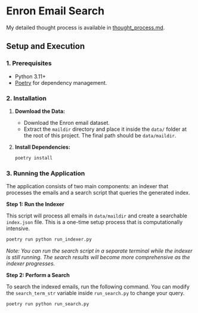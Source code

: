 # Enron Email Search

My detailed thought process is available in [thought_process.md](thought_process.md).

## Setup and Execution

### 1. Prerequisites
- Python 3.11+
- [Poetry](https://python-poetry.org/docs/#installation) for dependency management.

### 2. Installation
1.  **Download the Data:**
    - Download the Enron email dataset.
    - Extract the `maildir` directory and place it inside the `data/` folder at the root of this project. The final path should be `data/maildir`.

2.  **Install Dependencies:**
    ```bash
    poetry install
    ```

### 3. Running the Application

The application consists of two main components: an indexer that processes the emails and a search script that queries the generated index.

**Step 1: Run the Indexer**

This script will process all emails in `data/maildir` and create a searchable `index.json` file. This is a one-time setup process that is computationally intensive.

```bash
poetry run python run_indexer.py
```

*Note: You can run the search script in a separate terminal while the indexer is still running. The search results will become more comprehensive as the indexer progresses.*

**Step 2: Perform a Search**

To search the indexed emails, run the following command. You can modify the `search_term_str` variable inside `run_search.py` to change your query.

```bash
poetry run python run_search.py
```
